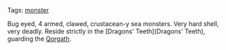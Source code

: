 Tags: [monster](Monsters)

Bug eyed, 4 armed, clawed, crustacean-y sea monsters. Very hard shell, very deadly. Reside strictly in the [Dragons' Teeth](Dragons' Teeth), guarding the [Qorgath](Qorgath).